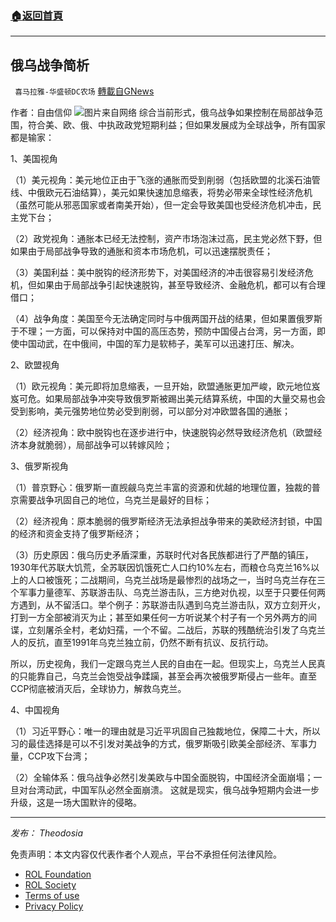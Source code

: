 ###  [:house:返回首頁](https://github.com/ourhimalayas/txt)
---


## 俄乌战争简析
` 喜马拉雅-华盛顿DC农场` [轉載自GNews](https://gnews.org/zh-hans/2066069/)

作者：自由信仰
![](https://assets.gnews.org/wp-content/uploads/2022/02/俄乌1-2.jpeg)图片来自网络
综合当前形式，俄乌战争如果控制在局部战争范围，符合美、欧、俄、中执政政党短期利益；但如果发展成为全球战争，所有国家都是输家：

1、美国视角

（1）美元视角：美元地位正由于飞涨的通胀而受到削弱（包括欧盟的北溪石油管线、中俄欧元石油结算），美元如果快速加息缩表，将势必带来全球性经济危机（虽然可能从邪恶国家或者南美开始），但一定会导致美国也受经济危机冲击，民主党下台；

（2）政党视角：通胀本已经无法控制，资产市场泡沫过高，民主党必然下野，但如果由于局部战争导致的通胀和资本市场危机，可以迅速摆脱责任；

（3）美国利益：美中脱钩的经济形势下，对美国经济的冲击很容易引发经济危机，但如果由于局部战争引起快速脱钩，甚至导致经济、金融危机，都可以有合理借口；

（4）战争角度：美国至今无法确定同时与中俄两国开战的结果，但如果置俄罗斯于不理；一方面，可以保持对中国的高压态势，预防中国侵占台湾，另一方面，即使中国动武，在中俄间，中国的军力是软柿子，美军可以迅速打压、解决。

2、欧盟视角

（1）欧元视角：美元即将加息缩表，一旦开始，欧盟通胀更加严峻，欧元地位岌岌可危。如果局部战争冲突导致俄罗斯被踢出美元结算系统，中国的大量交易也会受到影响，美元强势地位势必受到削弱，可以部分对冲欧盟各国的通胀；

（2）经济视角：欧中脱钩也在逐步进行中，快速脱钩必然导致经济危机（欧盟经济本身就脆弱），局部战争可以转嫁风险；

3、俄罗斯视角

（1）普京野心：俄罗斯一直觊觎乌克兰丰富的资源和优越的地理位置，独裁的普京需要战争巩固自己的地位，乌克兰是最好的目标；

（2）经济视角：原本脆弱的俄罗斯经济无法承担战争带来的美欧经济封锁，中国的经济和资金支持了俄罗斯经济；

（3）历史原因：俄乌历史矛盾深重，苏联时代对各民族都进行了严酷的镇压，1930年代苏联大饥荒，全苏联因饥饿死亡人口约10%左右，而粮仓乌克兰16%以上的人口被饿死；二战期间，乌克兰战场是最惨烈的战场之一，当时乌克兰存在三个军事力量德军、苏联游击队、乌克兰游击队，三方绝对仇视，以至于只要任何两方遇到，从不留活口。举个例子：苏联游击队遇到乌克兰游击队，双方立刻开火，打到一方全部被消灭为止；甚至如果任何一方听说某个村子有一个另外两方的间谍，立刻屠杀全村，老幼妇孺，一个不留。二战后，苏联的残酷统治引发了乌克兰人的反抗，直至1991年乌克兰独立前，仍然不断有抗议、反抗行动。

所以，历史视角，我们一定跟乌克兰人民的自由在一起。但现实上，乌克兰人民真的只能靠自己，乌克兰会饱受战争蹂躏，甚至会再次被俄罗斯侵占一些年。直至CCP彻底被消灭后，全球协力，解救乌克兰。

4、中国视角

（1）习近平野心：唯一的理由就是习近平巩固自己独裁地位，保障二十大，所以习的最佳选择是可以不引发对美战争的方式，俄罗斯吸引欧美全部经济、军事力量，CCP攻下台湾；

（2）全输体系：俄乌战争必然引发美欧与中国全面脱钩，中国经济全面崩塌；一旦对台湾动武，中国军队必然全面崩溃。 这就是现实，俄乌战争短期内会进一步升级，这是一场大国默许的侵略。

* * *

*发布： Theodosia*

 

免责声明：本文内容仅代表作者个人观点，平台不承担任何法律风险。

- [ROL Foundation](https://rolfoundation.org/)
- [ROL Society](https://rolsociety.org/)
- [Terms of use](https://gnews.org/terms-of-use-3/)
- [Privacy Policy](https://gnews.org/privacy-policy/)
